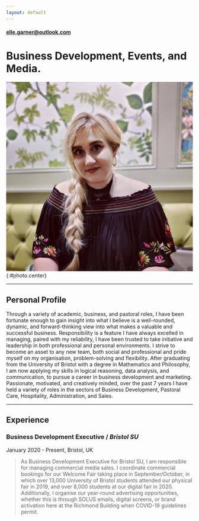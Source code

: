 ```yaml
---
layout: default
---
```

#### [elle.garner@outlook.com](mailto:elle.garner@outlook.com) 
# Business Development, Events, and Media.

![Elle Garner](assets/ElleGarnerPhoto.jpg){:#photo.center}

<hr>

## **Personal Profile**

Through a variety of academic, business, and pastoral roles, I have been fortunate enough to gain insight into what I believe is a well-rounded, dynamic, and forward-thinking view into what makes a valuable and successful business. Responsibility is a feature I have always excelled in managing, paired with my reliability, I have been trusted to take initiative and leadership in both professional and personal environments. I strive to become an asset to any new team, both social and professional and pride myself on my organisation, problem-solving and flexibility. After graduating from the University of Bristol with a degree in Mathematics and Philosophy, I am now applying my skills in logical reasoning, data analysis, and communication, to pursue a career in business development and marketing. 
Passionate, motivated, and creatively minded, over the past 7 years I have held a variety of roles in the sectors of Business Development, Pastoral Care, Hospitality, Administration, and Sales.

<hr>

## **Experience**
### **Business Development Executive** / *Bristol SU*
January 2020 - Present, Bristol, UK
> As Business Development Executive for Bristol SU, I am responsible for managing commercial media sales. I coordinate commercial bookings for our Welcome Fair taking place in September/October, in which over 13,000 University of Bristol students attended our physical fair in 2019, and over 8,000 students at our digital fair in 2020. Additionally, I organise our year-round advertising opportunities, whether this is through SOLUS emails, digital screens, or brand activation here at the Richmond Building when COVID-19 guidelines permit.